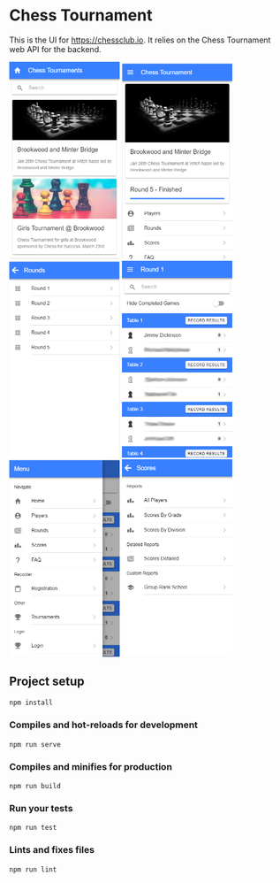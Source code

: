 # Chess Tournament

This is the UI for https://chessclub.io.  It relies on the Chess Tournament web API for the backend.  


<img src="./screenshots/Tournaments.png" alt="Tournaments" width="200"/>
<img src="./screenshots/TournamentPage.png" alt="Tournament" width="200"/>
<img src="./screenshots/RoundsPage.png" alt="RoundsPage" width="200"/>
<img src="./screenshots/RoundPage.png" alt="RoundPage" width="200"/>
<img src="./screenshots/Menu.png" alt="Menu" width="200"/>
<img src="./screenshots/Reports.png" alt="Reports" width="200"/>


## Project setup
```
npm install
```

### Compiles and hot-reloads for development
```
npm run serve
```

### Compiles and minifies for production
```
npm run build
```

### Run your tests
```
npm run test
```

### Lints and fixes files
```
npm run lint
```

